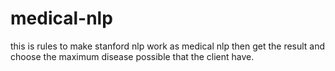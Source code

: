 # medical-nlp
this is rules to make stanford nlp work as medical nlp then get the result and choose the maximum disease possible that the client have.
